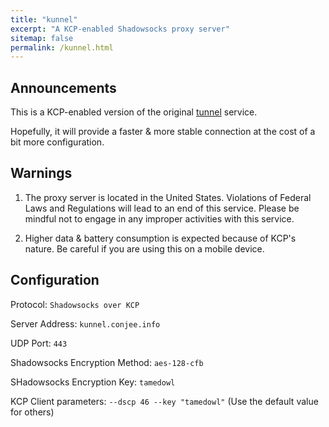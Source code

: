 ```yaml
---
title: "kunnel"
excerpt: "A KCP-enabled Shadowsocks proxy server"
sitemap: false
permalink: /kunnel.html
---
```


## Announcements

This is a KCP-enabled version of the original [tunnel](https://conjee.info/tunnel) service.

Hopefully, it will provide a faster & more stable connection at the cost of a bit more configuration.

## Warnings

1. The proxy server is located in the United States. Violations of Federal Laws and Regulations will lead to an end of this service. Please be mindful not to engage in any improper activities with this service.

2. Higher data & battery consumption is expected because of KCP's nature. Be careful if you are using this on a mobile device.

## Configuration

Protocol: `Shadowsocks over KCP`

Server Address: `kunnel.conjee.info`

UDP Port: `443`

Shadowsocks Encryption Method: `aes-128-cfb`

SHadowsocks Encryption Key: `tamedowl`

KCP Client parameters: `--dscp 46 --key "tamedowl"` (Use the default value for others)

